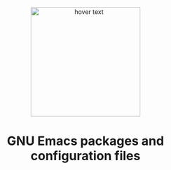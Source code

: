 <div align="center">
  <img src="https://github.com/SciBourne/emacs.d/raw/master/emacs.png" width="250" title="hover text">
  <h1>GNU Emacs packages and configuration files</h1>
</div>


